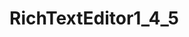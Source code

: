 # RichTextEditor1_4_5
  <link rel="stylesheet" href="https://semicon.github.io/RichTextEditor1_4_5/jquery.cleditor.css" />
  <script src="https://code.jquery.com/jquery-3.6.0.min.js"></script>
  <script src="https://semicon.github.io/RichTextEditor1_4_5/jquery.min.js"></script>
  <script src="https://semicon.github.io/RichTextEditor1_4_5/jquery.cleditor.min.js"></script>

